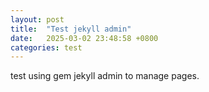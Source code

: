 ```yaml
---
layout: post
title:  "Test jekyll admin"
date:   2025-03-02 23:48:58 +0800
categories: test
---
```


test using gem jekyll admin to manage pages.
